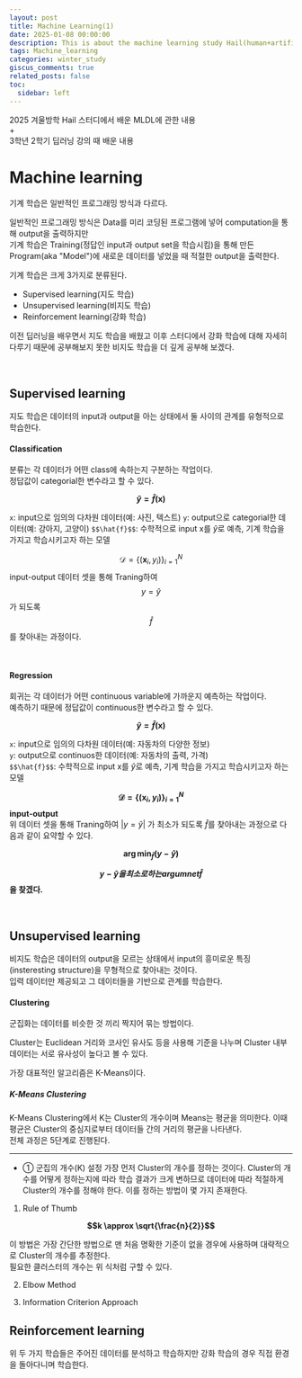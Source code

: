 ```yaml
---
layout: post
title: Machine Learning(1)
date: 2025-01-08 00:00:00
description: This is about the machine learning study Hail(human+artificial intelligence lab).
tags: Machine_learning 
categories: winter_study
giscus_comments: true
related_posts: false
toc:
  sidebar: left
---
```


2025 겨울방학 Hail 스터디에서 배운 MLDL에 관한 내용   
+   
3학년 2학기 딥러닝 강의 때 배운 내용   


# Machine learning 

기계 학습은 일반적인 프로그래밍 방식과 다르다.   

일반적인 프로그래밍 방식은 Data를 미리 코딩된 프로그램에 넣어 computation을 통해 output을 출력하지만   
기계 학습은 Training(정답인 input과 output set을 학습시킴)을 통해 만든 Program(aka "Model")에 새로운 데이터를 넣었을 때 적절한 output을 출력한다.





기계 학습은 크게 3가지로 분류된다.

- Supervised learning(지도 학습)
- Unsupervised learning(비지도 학습)
- Reinforcement learning(강화 학습)   

이전 딥러닝을 배우면서 지도 학습을 배웠고 이후 스터디에서 강화 학습에 대해 자세히 다루기 때문에 공부해보지 못한 비지도 학습을 더 깊게 공부해 보겠다.

<br>

## Supervised learning

지도 학습은 데이터의 input과 output을 아는 상태에서 둘 사이의 관계를 유형적으로 학습한다.   

#### Classification

분류는 각 데이터가 어떤 class에 속하는지 구분하는 작업이다.   
정답값이 categorial한 변수라고 할 수 있다.


**$$\hat{y} = \hat{f}(\mathbf{x})$$**


`x`: input으로 임의의 다차원 데이터(예: 사진, 텍스트)
`y`: output으로 categorial한 데이터(예: 강아지, 고양이)
`$$\hat{f}$$`: 수학적으로 input x를 $\hat{y}$로 예측, 기계 학습을 가지고 학습시키고자 하는 모델

$$\mathcal{D} = \{(\mathbf{x}_i, y_i)\}_{i=1}^N$$ input-output 데이터 셋을 통해 Traning하여 $$y = \hat{y}$$ 가 되도록 $$\hat{f}$$를 찾아내는 과정이다.

<br>

#### Regression

회귀는 각 데이터가 어떤 continuous variable에 가까운지 예측하는 작업이다.   
예측하기 때문에 정답값이 continuous한 변수라고 할 수 있다.

**$$\hat{y} = \hat{f}(\mathbf{x})$$**   

`x`: input으로 임의의 다차원 데이터(예: 자동차의 다양한 정보)   
`y`: output으로 continuos한 데이터(예: 자동차의 출력, 가격)   
`$$\hat{f}$$`: 수학적으로 input x를 $\hat{y}$로 예측, 기계 학습을 가지고 학습시키고자 하는 모델   

**$$\mathcal{D} = \{(\mathbf{x}_i, y_i)\}_{i=1}^N$$ input-output**   
위 데이터 셋을 통해 Traning하여 $|y = \hat{y}|$ 가 최소가 되도록 $\hat{f}$를 찾아내는 과정으로 다음과 같이 요약할 수 있다.   


**$$\arg\min_{\hat{f}} (y - \hat{y})$$**   

**$$y - \hat{y} 을 최소로 하는 argumnet \hat{f}$$ 을 찾겠다.**

<br>

## Unsupervised learning

비지도 학습은 데이터의 output을 모르는 상태에서 input의 흥미로운 특징(insteresting structure)을 무형적으로 찾아내는 것이다.   
입력 데이터만 제공되고 그 데이터들을 기반으로 관계를 학습한다.   

#### Clustering

군집화는 데이터를 비슷한 것 끼리 짝지어 묶는 방법이다.   

Cluster는 Euclidean 거리와 코사인 유사도 등을 사용해 기준을 나누며 Cluster 내부 데이터는 서로 유사성이 높다고 볼 수 있다.   

가장 대표적인 알고리즘은 K-Means이다.   

##### K-Means Clustering

K-Means Clustering에서 K는 Cluster의 개수이며 Means는 평균을 의미한다. 이때 평균은 Cluster의 중심지로부터 데이터들 간의 거리의 평균을 나타낸다.   
전체 과정은 5단계로 진행된다.   

* * *

- ① 군집의 개수(K) 설정
가장 먼저 Cluster의 개수를 정하는 것이다. Cluster의 개수를 어떻게 정하는지에 따라 학습 결과가 크게 변하므로 데이터에 따라 적절하게 Cluster의 개수를 정해야 한다. 이를 정하는 방법이 몇 가지 존재한다.   

1) Rule of Thumb

**$$k \approx \sqrt{\frac{n}{2}}$$**

이 방법은 가장 간단한 방법으로 맨 처음 명확한 기준이 없을 경우에 사용하며 대략적으로 Cluster의 개수를 추정한다.   
필요한 클러스터의 개수는 위 식처럼 구할 수 있다.   

2) Elbow Method

3) Information Criterion Approach


## Reinforcement learning

위 두 가지 학습들은 주어진 데이터를 분석하고 학습하지만 강화 학습의 경우 직접 환경을 돌아다니며 학습한다.